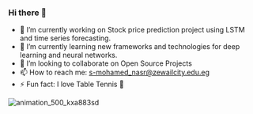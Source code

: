 ### Hi there 👋

<!--
**nasremp/nasremp** is a ✨ _special_ ✨ repository because its `README.md` (this file) appears on your GitHub profile.

Here are some ideas to get you started:
-->
- 🔭 I’m currently working on Stock price prediction project using LSTM and time series forecasting.
- 🌱 I’m currently learning new frameworks and technologies for deep learning and neural networks.
- 👯 I’m looking to collaborate on Open Source Projects
- 📫 How to reach me: s-mohamed_nasr@zewailcity.edu.eg
- ⚡ Fun fact: I love Table Tennis 🏓

![animation_500_kxa883sd](https://user-images.githubusercontent.com/63264076/170476316-80e6b933-f9fa-43e8-aa9a-ea387325162b.gif)

